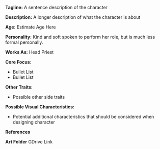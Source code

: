 **Tagline:** A sentence description of the character

  
**Description:** A longer description of what the character is about

**Age:** Estimate Age Here 

**Personality:** Kind and soft spoken to perform her role, but is much less formal personally.

**Works As:** Head Priest

**Core Focus:**
- Bullet List
- Bullet List

**Other Traits:**
- Possible other side traits
  
**Possible Visual Characteristics:**
- Potential additional characteristics that should be considered when designing character 

**References**

  

**Art Folder**
GDrive Link